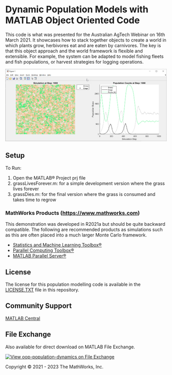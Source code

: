 # Dynamic Population Models with MATLAB Object Oriented Code
This code is what was presented for the Australian AgTech Webinar on 16th March 2021.  It showcases how to stack together objects to create a world in which plants grow, herbivores eat and are eaten by carnivores.  The key is that this object approach and the world framework is flexible and extensible.  For example, the system can be adapted to model fishing fleets and fish populations, or harvest strategies for logging operations.

![Screen shot of simulation](img/simulationScreenShot.png)

## Setup 
To Run:
1. Open the MATLAB® Project prj file
2. grassLivesForever.m: for a simple development version where the grass lives forever
3. grassDies.m: for the final version where the grass is consumed and takes time to regrow

### MathWorks Products (https://www.mathworks.com)

This demonstration was developed in R2021a but should be quite backward compatible.  The following are recommended products as simulations such as this are often placed into a much larger Monte Carlo framework.
- [Statistics and Machine Learning Toolbox®](https://www.mathworks.com/products/statistics.html)
- [Parallel Computing Toolbox®](https://www.mathworks.com/products/parallel-computing.html)
- [MATLAB Parallel Server®](https://www.mathworks.com/products/matlab-parallel-server.html)

## License
The license for this population modelling code is available in the [LICENSE.TXT](license.txt) file in this repository.

## Community Support
[MATLAB Central](https://www.mathworks.com/matlabcentral)

## File Exchange
Also available for direct download on MATLAB File Exchange.

[![View oop-population-dynamics on File Exchange](https://www.mathworks.com/matlabcentral/images/matlab-file-exchange.svg)](https://au.mathworks.com/matlabcentral/fileexchange/92378-oop-population-dynamics)

Copyright &copy; 2021 - 2023 The MathWorks, Inc.
